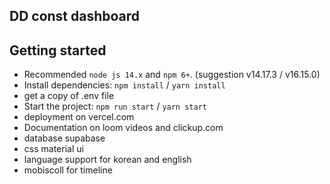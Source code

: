 ## DD const dashboard

## Getting started

- Recommended `node js 14.x` and `npm 6+`. (suggestion v14.17.3 / v16.15.0)
- Install dependencies: `npm install` / `yarn install`
- get a copy of .env file
- Start the project: `npm run start` / `yarn start`
- deployment on vercel.com
- Documentation on loom videos and clickup.com
- database supabase
- css material ui
- language support for korean and english
- mobiscoll for timeline
